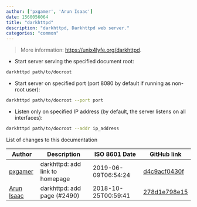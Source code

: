 ```yaml
---
author: ['pxgamer', 'Arun Isaac']
date: 1560056064
title: "darkhttpd"
description: "darkhttpd, Darkhttpd web server."
categories: "common"
---
```

> More information: <https://unix4lyfe.org/darkhttpd>.

- Start server serving the specified document root:

```bash
darkhttpd path/to/docroot
```

- Start server on specified port (port 8080 by default if running as non-root user):

```bash
darkhttpd path/to/docroot --port port
```

- Listen only on specified IP address (by default, the server listens on all interfaces):

```bash
darkhttpd path/to/docroot --addr ip_address
```
List of changes to this documentation


Author | Description | ISO 8601 Date | GitHub link
------|-----|-----|-----
[pxgamer](mailto:owzie123@gmail.com) | darkhttpd: add link to homepage | 2019-06-09T06:54:24 | [d4c9acf0430f](https://github.com/tldr-pages/tldr/commit/d4c9acf0430fab36d4735dab8d572781c6f202b9)
[Arun Isaac](mailto:arunisaac@users.noreply.github.com) | darkhttpd: add page (#2490) | 2018-10-25T00:59:41 | [278d1e798e15](https://github.com/tldr-pages/tldr/commit/278d1e798e15c51da75cc66beb526e59d3699506)

